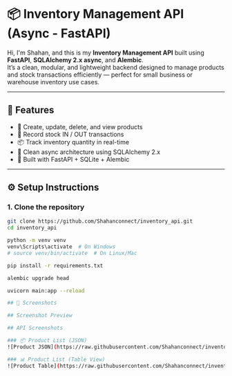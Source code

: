 # 📦 Inventory Management API (Async - FastAPI)

Hi, I'm Shahan, and this is my **Inventory Management API** built using **FastAPI**, **SQLAlchemy 2.x async**, and **Alembic**.  
It’s a clean, modular, and lightweight backend designed to manage products and stock transactions efficiently — perfect for small business or warehouse inventory use cases.

---

## 🚀 Features

- 📄 Create, update, delete, and view products
- 🔄 Record stock IN / OUT transactions
- 📦 Track inventory quantity in real-time
- 🧠 Clean async architecture using SQLAlchemy 2.x
- 🎯 Built with FastAPI + SQLite + Alembic

---

## ⚙️ Setup Instructions

### 1. Clone the repository

```bash
git clone https://github.com/Shahanconnect/inventory_api.git
cd inventory_api

python -m venv venv
venv\Scripts\activate  # On Windows
# source venv/bin/activate  # On Linux/Mac

pip install -r requirements.txt

alembic upgrade head

uvicorn main:app --reload

## 📸 Screenshots

## Screenshot Preview

## API Screenshots

### 📦 Product List (JSON)
![Product JSON](https://raw.githubusercontent.com/Shahanconnect/inventory_api/main/api_screenshots/product-list-json.PNG)

### 📊 Product List (Table View)
![Product Table](https://raw.githubusercontent.com/Shahanconnect/inventory_api/main/api_screenshots/product-list-table.PNG)


